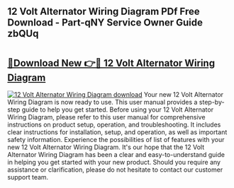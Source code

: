 ## 12 Volt Alternator Wiring Diagram PDf Free Download - Part-qNY Service Owner Guide zbQUq

# <h2><a href="http://dfj9ba.blite.top/?on=12+Volt+Alternator+Wiring+Diagram">🔗Download New 👉🔴 12 Volt Alternator Wiring Diagram</a></h2>

[![12 Volt Alternator Wiring Diagram download](https://i.imgur.com/lujVjoI.png)](http://dfj9ba.blite.top/?on=12+Volt+Alternator+Wiring+Diagram)
Your new 12 Volt Alternator Wiring Diagram is now ready to use. This user manual provides a step-by-step guide to help you get started. Before using your 12 Volt Alternator Wiring Diagram, please refer to this user manual for comprehensive instructions on product setup, operation, and troubleshooting. It includes clear instructions for installation, setup, and operation, as well as important safety information. Experience the possibilities of list of features with your new 12 Volt Alternator Wiring Diagram. It's our hope that the 12 Volt Alternator Wiring Diagram has been a clear and easy-to-understand guide in helping you get started with your new product. Should you require any assistance or clarification, please do not hesitate to contact our customer support team.
